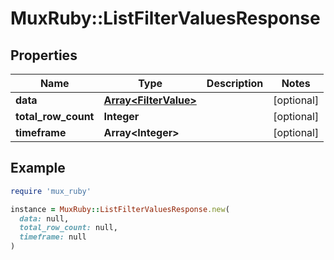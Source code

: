 # MuxRuby::ListFilterValuesResponse

## Properties

| Name | Type | Description | Notes |
| ---- | ---- | ----------- | ----- |
| **data** | [**Array&lt;FilterValue&gt;**](FilterValue.md) |  | [optional] |
| **total_row_count** | **Integer** |  | [optional] |
| **timeframe** | **Array&lt;Integer&gt;** |  | [optional] |

## Example

```ruby
require 'mux_ruby'

instance = MuxRuby::ListFilterValuesResponse.new(
  data: null,
  total_row_count: null,
  timeframe: null
)
```

